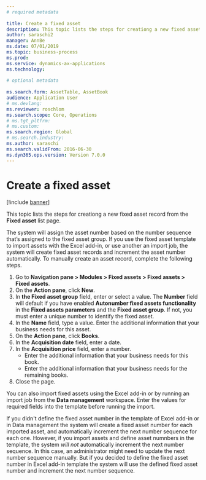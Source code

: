 ```yaml
--- 
# required metadata 
 
title: Create a fixed asset
description: This topic lists the steps for creationg a new fixed asset record from the **Fixed asset** list page. 
author: saraschi2
manager: AnnBe 
ms.date: 07/01/2019
ms.topic: business-process 
ms.prod:  
ms.service: dynamics-ax-applications 
ms.technology:  
 
# optional metadata 
 
ms.search.form: AssetTable, AssetBook   
audience: Application User 
# ms.devlang:  
ms.reviewer: roschlom
ms.search.scope: Core, Operations 
# ms.tgt_pltfrm:  
# ms.custom:  
ms.search.region: Global
# ms.search.industry: 
ms.author: saraschi
ms.search.validFrom: 2016-06-30 
ms.dyn365.ops.version: Version 7.0.0 
---
```

# Create a fixed asset

[!include [banner](../../includes/banner.md)]

This topic lists the steps for creationg a new fixed asset record from the **Fixed asset** list page.

The system will assign the asset number based on the number sequence that’s assigned to the fixed asset group. If you use the fixed asset template to import assets with  the Excel add-in, or use another an import job, the system will create fixed asset records and increment the asset number automatically. To manually create an asset record, complete the following steps. 

1. Go to **Navigation pane > Modules > Fixed assets > Fixed assets > Fixed assets**.
2. On the **Action pane**, click **New**.
3. In **the Fixed asset group** field, enter or select a value. The **Number** field will default if you have enabled **Autonumber fixed assets functionality** in the **Fixed assets parameters** and the **Fixed asset group**.  If not, you must enter a unique number to identify the fixed asset.  
4. In the **Name** field, type a value. Enter the additional information that your business needs for this asset.  
5. On the **Action pane**, click **Books**.
6. In the **Acquisition date** field, enter a date.
7. In the **Acquisition price** field, enter a number.
    - Enter the additional information that your business needs for this book.  
    - Enter the additional information that your business needs for the remaining books.  
8. Close the page.

You can also import fixed assets using the Excel add-in or by running an import job from the **Data management** workspace. Enter the values for required fields into the template before running the import. 

If you didn't define the fixed asset number in the template of Excel add-in or in Data management the system will create a fixed asset number for each imported asset,  and automatically increment the next number sequence for each one. However, if you import assets and define asset numnbers in the template, the system *will not* automatically increment the next number sequence. In this case, an administrator might need to update the next number sequence manually. But if you decided to define the fixed asset number in Excel add-in template the system will use the defined fixed asset number and increment the next number sequence.
